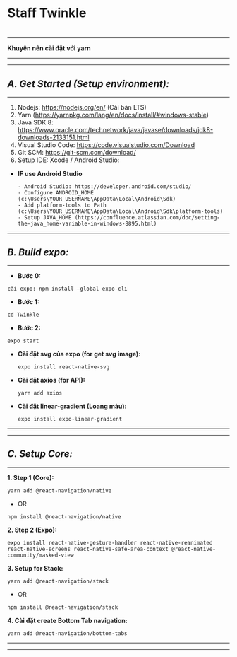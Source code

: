 #  **Staff Twinkle**
#

---

**Khuyên nên cài đặt với yarn**

---

---

## **_A. Get Started (Setup environment):_**

---

1. Nodejs: https://nodejs.org/en/ (Cài bản LTS)
2. Yarn (https://yarnpkg.com/lang/en/docs/install/#windows-stable)
3. Java SDK 8: https://www.oracle.com/technetwork/java/javase/downloads/jdk8-downloads-2133151.html
4. Visual Studio Code: https://code.visualstudio.com/Download
5. Git SCM: https://git-scm.com/download/
6. Setup IDE: Xcode / Android Studio:

- **IF use Android Studio**
  ```
  - Android Studio: https://developer.android.com/studio/
  - Configure ANDROID_HOME (c:\Users\YOUR_USERNAME\AppData\Local\Android\Sdk)
  - Add platform-tools to Path (c:\Users\YOUR_USERNAME\AppData\Local\Android\Sdk\platform-tools)
  - Setup JAVA_HOME (https://confluence.atlassian.com/doc/setting-the-java_home-variable-in-windows-8895.html)
  ```

---

## **_B. Build expo:_**

---

- **Bước 0:**

```
cài expo: npm install —global expo-cli
```

- **Bước 1:**

```
cd Twinkle
```

- **Bước 2:**

```
expo start
```

- **Cài đặt svg của expo (for get svg image):**

  ```
  expo install react-native-svg
  ```

- **Cài đặt axios (for API):**

  ```
  yarn add axios
  ```

- **Cài đặt linear-gradient (Loang màu):**
  ```
  expo install expo-linear-gradient
  ```

---

---

## **_C. Setup Core:_**

---

**1. Step 1 (Core):**

```
yarn add @react-navigation/native
```

- OR

```
npm install @react-navigation/native
```

**2. Step 2 (Expo):**

```
expo install react-native-gesture-handler react-native-reanimated react-native-screens react-native-safe-area-context @react-native-community/masked-view
```

**3. Setup for Stack:**

```
yarn add @react-navigation/stack
```

- OR

```
npm install @react-navigation/stack
```


**4. Cài đặt create Bottom Tab navigation:**

```
yarn add @react-navigation/bottom-tabs
```

---

---
